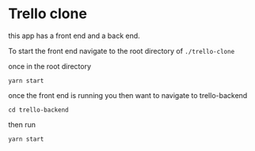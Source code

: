 # Trello clone

this app has a front end and a back end.

To start the front end navigate to the root directory of `./trello-clone`

once in the root directory 

`yarn start`

once the front end is running you then want to navigate to trello-backend

`cd trello-backend`

then run 

`yarn start`
